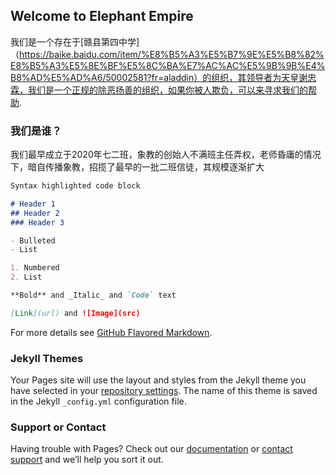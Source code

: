 ## Welcome to Elephant Empire
我们是一个存在于[赣县第四中学]（https://baike.baidu.com/item/%E8%B5%A3%E5%B7%9E%E5%B8%82%E8%B5%A3%E5%8E%BF%E5%8C%BA%E7%AC%AC%E5%9B%9B%E4%B8%AD%E5%AD%A6/50002581?fr=aladdin）的组织，其领导者为天皇谢忠霖，我们是一个正规的除恶扬善的组织，如果你被人欺负，可以来寻求我们的帮助.



### 我们是谁？

我们最早成立于2020年七二班，象教的创始人不满班主任弄权，老师昏庸的情况下，暗自传播象教，招揽了最早的一批二班信徒，其规模逐渐扩大

```markdown
Syntax highlighted code block

# Header 1
## Header 2
### Header 3

- Bulleted
- List

1. Numbered
2. List

**Bold** and _Italic_ and `Code` text

[Link](url) and ![Image](src)
```

For more details see [GitHub Flavored Markdown](https://guides.github.com/features/mastering-markdown/).

### Jekyll Themes

Your Pages site will use the layout and styles from the Jekyll theme you have selected in your [repository settings](https://github.com/DaXiangNB/DaXiangNB.github.io/settings/pages). The name of this theme is saved in the Jekyll `_config.yml` configuration file.

### Support or Contact

Having trouble with Pages? Check out our [documentation](https://docs.github.com/categories/github-pages-basics/) or [contact support](https://support.github.com/contact) and we’ll help you sort it out.
